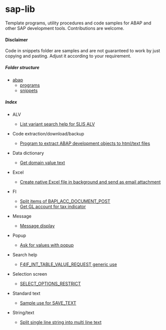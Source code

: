 # sap-lib
Template programs, utility procedures and code samples for ABAP and other SAP development tools. Contributions are welcome.

#### Disclaimer
Code in snippets folder are samples and are not guaranteed to work by just copying and pasting. Adjust it according to your requirement.

##### Folder structure
- [abap](abap/)
  - [programs](abap/programs/)
  - [snippets](abap/snippets/)

##### Index
- ALV
  - [List variant search help for SLIS ALV](abap/snippets/REUSE_ALV_VARIANT_F4.abap)
  
- Code extraction/download/backup
  - [Program to extract ABAP development objects to html/text files](abap/programs/ydtp_mass_download.abap)
  
- Data dictionary
  - [Get domain value text](abap/snippets/get-domain-value-text.abap)
  
- Excel
  - [Create native Excel file in background and send as email attachment](abap/snippets/create-excel-bg-and-send-mail.abap)
  
- FI
  - [Split items of BAPI_ACC_DOCUMENT_POST](abap/snippets/BAPI_ACC_DOCUMENT_POST-split-items.abap)
  - [Get GL account for tax indicator](abap/snippets/FI_TAX_GET_TAX_ACCOUNTS.abap)
  
- Message
  - [Message display](abap/snippets/message-display.abap)
  
- Popup
  - [Ask for values with popup](abap/snippets/POPUP_GET_VALUES.abap)

- Search help
  - [F4IF_INT_TABLE_VALUE_REQUEST generic use](abap/snippets/F4IF_INT_TABLE_VALUE_REQUEST.abap)

- Selection screen
  - [SELECT_OPTIONS_RESTRICT](abap/snippets/SELECT_OPTIONS_RESTRICT.abap)
  
- Standard text
  - [Sample use for SAVE_TEXT](abap/snippets/SAVE_TEXT.abap)
  
- String/text
  - [Split single line string into multi line text](abap/snippets/RKD_WORD_WRAP.abap)